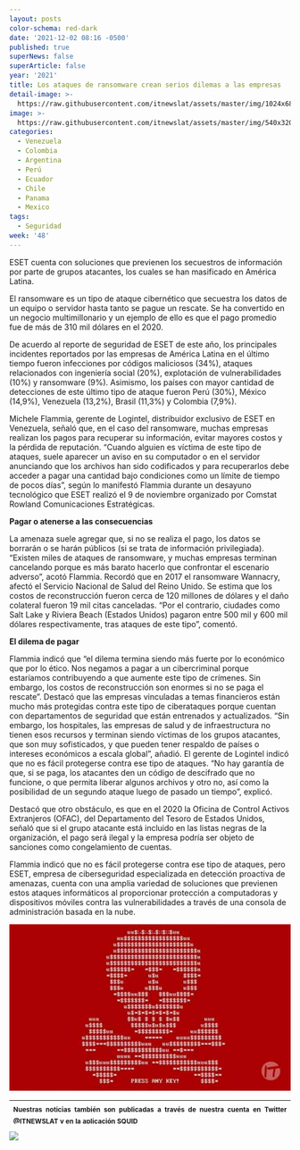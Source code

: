 ```yaml
---
layout: posts
color-schema: red-dark
date: '2021-12-02 08:16 -0500'
published: true
superNews: false
superArticle: false
year: '2021'
title: Los ataques de ransomware crean serios dilemas a las empresas
detail-image: >-
  https://raw.githubusercontent.com/itnewslat/assets/master/img/1024x680/Ramsonware-g.jpg
image: >-
  https://raw.githubusercontent.com/itnewslat/assets/master/img/540x320/Ramsonware-p.jpg
categories:
  - Venezuela
  - Colombia
  - Argentina
  - Perú
  - Ecuador
  - Chile
  - Panama
  - Mexico
tags:
  - Seguridad
week: '48'
---
```

ESET cuenta con soluciones que previenen los secuestros de información por parte de grupos atacantes, los cuales se han masificado en América Latina.

El ransomware es un tipo de ataque cibernético que secuestra los datos de un equipo o servidor hasta tanto se pague un rescate. Se ha convertido en un negocio multimillonario y un ejemplo de ello es que el pago promedio fue de más de 310 mil dólares en el 2020.

De acuerdo al reporte de seguridad de ESET de este año, los principales incidentes reportados por las empresas de América Latina en el último tiempo fueron infecciones por códigos maliciosos (34%), ataques relacionados con ingeniería social (20%), explotación de vulnerabilidades (10%) y ransomware (9%). Asimismo, los países con mayor cantidad de detecciones de este último tipo de ataque fueron Perú (30%), México (14,9%), Venezuela (13,2%), Brasil (11,3%) y Colombia (7,9%).

Michele Flammia, gerente de Logintel, distribuidor exclusivo de ESET en Venezuela, señaló que, en el caso del ransomware, muchas empresas realizan los pagos para recuperar su información, evitar mayores costos y la pérdida de reputación. “Cuando alguien es víctima de este tipo de ataques, suele aparecer un aviso en su computador o en el servidor anunciando que los archivos han sido codificados y para recuperarlos debe acceder a pagar una cantidad bajo condiciones como un límite de tiempo de pocos días”, según lo manifestó Flammia durante un desayuno tecnológico que ESET realizó el 9 de noviembre organizado por Comstat Rowland Comunicaciones Estratégicas. 

**Pagar o atenerse a las consecuencias**

La amenaza suele agregar que, si no se realiza el pago, los datos se borrarán o se harán públicos (si se trata de información privilegiada). “Existen miles de ataques de ransomware, y muchas empresas terminan cancelando porque es más barato hacerlo que confrontar el escenario adverso”, acotó Flammia.
Recordó que en 2017 el ransomware Wannacry, afectó el Servicio Nacional de Salud del Reino Unido. Se estima que los costos de reconstrucción fueron cerca de 120 millones de dólares y el daño colateral fueron 19 mil citas canceladas. “Por el contrario, ciudades como Salt Lake y Riviera Beach (Estados Unidos) pagaron entre 500 mil y 600 mil dólares respectivamente, tras ataques de este tipo”, comentó.

**El dilema de pagar**

Flammia indicó que “el dilema termina siendo más fuerte por lo económico que por lo ético. Nos negamos a pagar a un cibercriminal porque estaríamos contribuyendo a que aumente este tipo de crímenes. Sin embargo, los costos de reconstrucción son enormes si no se paga el rescate”. Destacó que las empresas vinculadas a temas financieros están mucho más protegidas contra este tipo de ciberataques porque cuentan con departamentos de seguridad que están entrenados y actualizados. “Sin embargo, los hospitales, las empresas de salud y de infraestructura no tienen esos recursos y terminan siendo víctimas de los grupos atacantes, que son muy sofisticados, y que pueden tener respaldo de países o intereses económicos a escala global”, añadió.
El gerente de Logintel indicó que no es fácil protegerse contra ese tipo de ataques. “No hay garantía de que, si se paga, los atacantes den un código de descifrado que no funcione, o que permita liberar algunos archivos y otro no, así como la posibilidad de un segundo ataque luego de pasado un tiempo”, explicó.

Destacó que otro obstáculo, es que en el 2020 la Oficina de Control Activos Extranjeros (OFAC), del Departamento del Tesoro de Estados Unidos, señaló que si el grupo atacante está incluido en las listas negras de la organización, el pago será ilegal y la empresa podría ser objeto de sanciones como congelamiento de cuentas.

Flammia indicó que no es fácil protegerse contra ese tipo de ataques, pero ESET, empresa de ciberseguridad especializada en detección proactiva de amenazas, cuenta con una amplia variedad de soluciones que previenen estos ataques informáticos al proporcionar protección a computadoras y dispositivos móviles contra las vulnerabilidades a través de una consola de administración basada en la nube.

![](https://raw.githubusercontent.com/itnewslat/assets/master/img/540x320/Ramsonware-p.jpg)

<table style="height: 42px;" width="569">
<tbody>
<tr>
<td style="text-align: justify;"><sub><strong>Nuestras noticias también son publicadas a través de nuestra cuenta en Twitter <a href="https://twitter.com/itnewslat?lang=es">@ITNEWSLAT</a> y en la aplicación <a href="https://squidapp.co/en/">SQUID</a></strong></sub></td>
</tr>
</tbody>
</table>

<img src="https://tracker.metricool.com/c3po.jpg?hash=56f88a41e39ab42c063cc51676587a04"/>